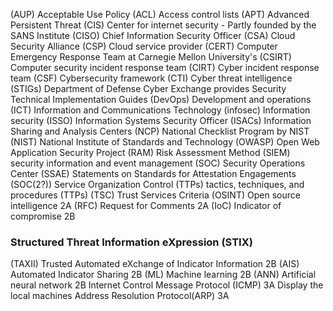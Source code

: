 (AUP) Acceptable Use Policy 
(ACL) Access control lists 
(APT) Advanced Persistent Threat 
(CIS) Center for internet security  - Partly founded by the SANS Institute
(CISO) Chief Information Security Officer 
(CSA) Cloud Security Alliance 
(CSP) Cloud service provider 
(CERT) Computer Emergency Response Team  at Carnegie Mellon University's
(CSIRT) Computer security incident response team 
(CIRT) Cyber incident response team 
(CSF) Cybersecurity framework 
(CTI) Cyber threat intelligence 
(STIGs) Department of Defense Cyber Exchange provides Security Technical Implementation Guides 
(DevOps) Development and operations  
(ICT) Information and Communications Technology 
(infosec) Information security 
(ISSO) Information Systems Security Officer 
(ISACs) Information Sharing and Analysis Centers 
(NCP) National Checklist Program  by NIST
(NIST) National Institute of Standards and Technology 
(OWASP) Open Web Application Security Project 
(RAM) Risk Assessment Method
(SIEM) security information and event management 
(SOC) Security Operations Center 
(SSAE) Statements on Standards for Attestation Engagements  
(SOC(2?)) Service Organization Control 
(TTPs) tactics, techniques, and procedures (TTPs)
(TSC) Trust Services Criteria 
(OSINT) Open source intelligence  2A
(RFC) Request for Comments  2A
(IoC) Indicator of compromise  2B
### Structured Threat Information eXpression (STIX)
 (TAXII) Trusted Automated eXchange of Indicator Information  2B
 (AIS) Automated Indicator Sharing  2B
 (ML) Machine learning  2B
 (ANN) Artificial neural network  2B
 Internet Control Message Protocol (ICMP) 3A
 Display the local machines Address Resolution Protocol(ARP) 3A
